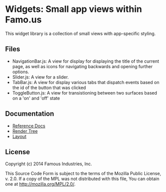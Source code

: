 Widgets: Small app views within Famo.us
=======================================

This widget library is a collection of small views with app-specific styling.


## Files


- NavigationBar.js: A view for display for displaying the title of the current
  page, as well as icons for navigating backwards and opening further options.
- Slider.js:  A view for a slider.
- TabBar.js:  A view for display various tabs that dispatch events based on the
  id of the button that was clicked
- ToggleButton.js:  A view for transistioning between two surfaces based  on a
  'on' and 'off' state


## Documentation

- [Reference Docs][reference-documentation]
- [Render Tree][render-tree]
- [Layout][layout]

## License

Copyright (c) 2014 Famous Industries, Inc.

This Source Code Form is subject to the terms of the Mozilla Public License,
v. 2.0. If a copy of the MPL was not distributed with this file, You can obtain
one at http://mozilla.org/MPL/2.0/.



[reference-documentation]: http://famo.us/docs
[render-tree]: http://famo.us/guides/dev/render-tree.html
[layout]: http://famo.us/guides/dev/layout.html
